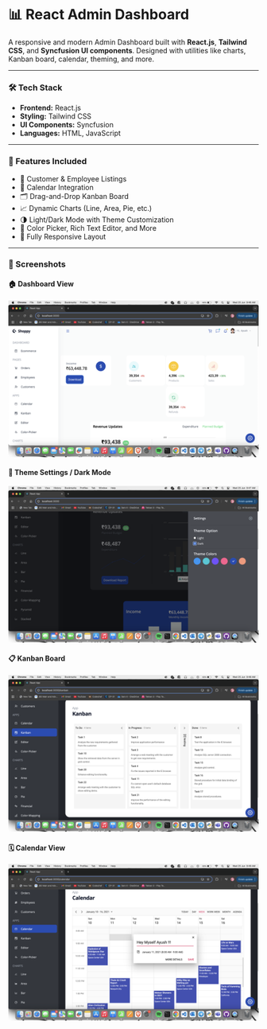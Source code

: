 # 📊 React Admin Dashboard

A responsive and modern Admin Dashboard built with **React.js**, **Tailwind CSS**, and **Syncfusion UI components**. Designed with utilities like charts, Kanban board, calendar, theming, and more.

---

### 🛠️ Tech Stack

- **Frontend:** React.js  
- **Styling:** Tailwind CSS  
- **UI Components:** Syncfusion  
- **Languages:** HTML, JavaScript  

---

### 📁 Features Included

- 👥 Customer & Employee Listings  
- 📆 Calendar Integration  
- 🗂️ Drag-and-Drop Kanban Board  
- 📈 Dynamic Charts (Line, Area, Pie, etc.)  
- 🌗 Light/Dark Mode with Theme Customization  
- 🧩 Color Picker, Rich Text Editor, and More  
- 📱 Fully Responsive Layout  

---

### 📸 Screenshots

#### 🏠 Dashboard View  
![Dashboard Screenshot](assets/dashboard-light.png)

#### 🌙 Theme Settings / Dark Mode  
![Theme Settings](assets/theme-settings.png)

#### 📋 Kanban Board  
![Kanban Board](assets/kanban-board.png)

#### 🗓️ Calendar View  
![Calendar](assets/calendar-view.png)



